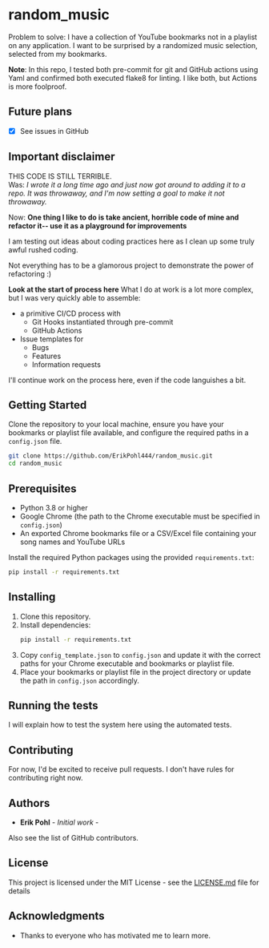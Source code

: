 # random_music

Problem to solve: I have a collection of YouTube bookmarks not in a playlist on any application.  I want to be surprised by a randomized music selection, selected from my bookmarks.

**Note**: In this repo, I tested both pre-commit for git and GitHub actions using Yaml and confirmed both executed flake8 for linting.  I like both, but Actions is more foolproof.
## Future plans

- [x] See issues in GitHub
 
## Important disclaimer

THIS CODE IS STILL TERRIBLE.  
Was: *I wrote it a long time ago and just now got around to adding it to a repo.  It was throwaway, and I'm now setting a goal to make it not throwaway.*

Now: **One thing I like to do is take ancient, horrible code of mine and refactor it-- use it as a playground for improvements**

I am testing out ideas about coding practices here as I clean up some truly awful rushed coding.

Not everything has to be a glamorous project to demonstrate the power of refactoring :)

**Look at the start of process here**
What I do at work is a lot more complex, but I was very quickly able to assemble:
* a primitive CI/CD process with 
    * Git Hooks instantiated through pre-commit
    * GitHub Actions
* Issue templates for 
    * Bugs
    * Features
    * Information requests

I'll continue work on the process here, even if the code languishes a bit.

## Getting Started

Clone the repository to your local machine, ensure you have your bookmarks or playlist file available, and configure the required paths in a `config.json` file.

```bash
git clone https://github.com/ErikPohl444/random_music.git
cd random_music
```

## Prerequisites

- Python 3.8 or higher
- Google Chrome (the path to the Chrome executable must be specified in `config.json`)
- An exported Chrome bookmarks file or a CSV/Excel file containing your song names and YouTube URLs

Install the required Python packages using the provided `requirements.txt`:

```bash
pip install -r requirements.txt
```

## Installing

1. Clone this repository.
2. Install dependencies:  
   ```bash
   pip install -r requirements.txt
   ```
3. Copy `config_template.json` to `config.json` and update it with the correct paths for your Chrome executable and bookmarks or playlist file.
4. Place your bookmarks or playlist file in the project directory or update the path in `config.json` accordingly.

## Running the tests

I will explain how to test the system here using the automated tests.

## Contributing

For now, I'd be excited to receive pull requests.  I don't have rules for contributing right now.

## Authors

* **Erik Pohl** - *Initial work* - 

Also see the list of GitHub contributors.

## License

This project is licensed under the MIT License - see the [LICENSE.md](LICENSE.md) file for details

## Acknowledgments

* Thanks to everyone who has motivated me to learn more.
